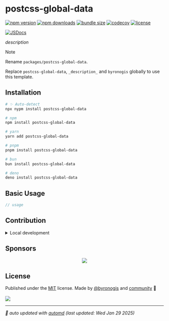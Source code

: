 # postcss-global-data

<!-- automd:badges name="postcss-global-data" license codecov bundlephobia packagephobia -->

[![npm version](https://img.shields.io/npm/v/postcss-global-data)](https://npmjs.com/package/postcss-global-data)
[![npm downloads](https://img.shields.io/npm/dm/postcss-global-data)](https://npm.chart.dev/postcss-global-data)
[![bundle size](https://img.shields.io/bundlephobia/minzip/postcss-global-data)](https://bundlephobia.com/package/postcss-global-data)
[![codecov](https://img.shields.io/codecov/c/gh/byronogis/postcss-global-data)](https://codecov.io/gh/byronogis/postcss-global-data)
[![license](https://img.shields.io/github/license/byronogis/postcss-global-data)](https://github.com/byronogis/postcss-global-data/blob/main/LICENSE)

<!-- /automd -->

[![JSDocs][jsdocs-src]][jsdocs-href]

_description_

> [!NOTE]
>
> Rename `packages/postcss-global-data`.
>
> Replace `postcss-global-data`, `_description_` and `byronogis` globally to use this template.
>

## Installation

<!-- automd:pm-install name="postcss-global-data" -->

```sh
# ✨ Auto-detect
npx nypm install postcss-global-data

# npm
npm install postcss-global-data

# yarn
yarn add postcss-global-data

# pnpm
pnpm install postcss-global-data

# bun
bun install postcss-global-data

# deno
deno install postcss-global-data
```

<!-- /automd -->

## Basic Usage

```ts
// usage
```

<!-- automd:fetch url="gh:byronogis/.github/main/snippets/readme-contrib-node-pnpm.md" -->

## Contribution

<details>
  <summary>Local development</summary>

- Clone this repository
- Install the latest LTS version of [Node.js](https://nodejs.org/en/)
- Enable [Corepack](https://github.com/nodejs/corepack) using `corepack enable`
- Install dependencies using `pnpm install`
- Run tests using `pnpm dev` or `pnpm test`

</details>

<!-- /automd -->

## Sponsors

<p align="center">
  <a href="https://cdn.jsdelivr.net/gh/byronogis/static/sponsors.svg">
    <img src='https://cdn.jsdelivr.net/gh/byronogis/static/sponsors.svg'/>
  </a>
</p>

## License

<!-- automd:contributors author="byronogis" license="MIT" -->

Published under the [MIT](https://github.com/byronogis/postcss-global-data/blob/main/LICENSE) license.
Made by [@byronogis](https://github.com/byronogis) and [community](https://github.com/byronogis/postcss-global-data/graphs/contributors) 💛
<br><br>
<a href="https://github.com/byronogis/postcss-global-data/graphs/contributors">
<img src="https://contrib.rocks/image?repo=byronogis/postcss-global-data" />
</a>

<!-- /automd -->

<!-- automd:with-automd lastUpdate -->

---

_🤖 auto updated with [automd](https://automd.unjs.io) (last updated: Wed Jan 29 2025)_

<!-- /automd -->

<!-- Badges -->

[jsdocs-src]: https://img.shields.io/badge/jsdocs-reference-1fa669
[jsdocs-href]: https://www.jsdocs.io/package/postcss-global-data
